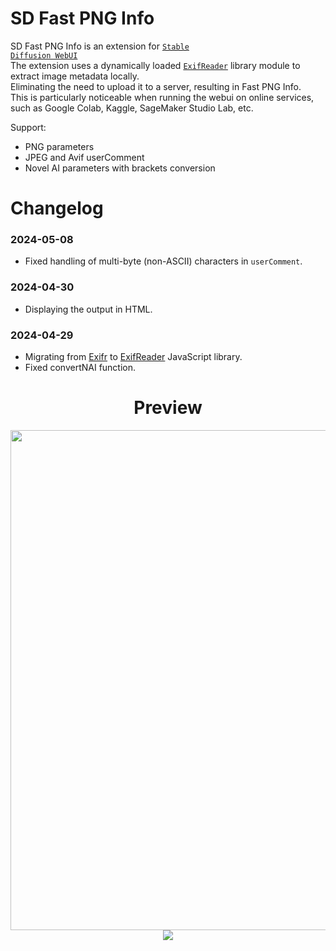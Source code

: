 # SD Fast PNG Info
SD Fast PNG Info is an extension for <code>[Stable Diffusion WebUI](https://github.com/AUTOMATIC1111/stable-diffusion-webui)</code><br>
The extension uses a dynamically loaded <code>[ExifReader](https://github.com/mattiasw/ExifReader)</code> library module to extract image metadata locally.<br>
Eliminating the need to upload it to a server, resulting in Fast PNG Info.<br>
This is particularly noticeable when running the webui on online services, such as Google Colab, Kaggle, SageMaker Studio Lab, etc.<br>

Support:
- PNG parameters
- JPEG and Avif userComment
- Novel AI parameters with brackets conversion

# Changelog
### 2024-05-08
- Fixed handling of multi-byte (non-ASCII) characters in <code>userComment</code>.

### 2024-04-30
- Displaying the output in HTML.

### 2024-04-29
- Migrating from [Exifr](https://github.com/MikeKovarik/exifr) to [ExifReader](https://github.com/mattiasw/ExifReader) JavaScript library.<br>
- Fixed convertNAI function.

<h1 align="center">Preview</h1>
<p align="center">
  <img src="https://github.com/gutris1/sd-fast-pnginfo/assets/132797949/55e70a0b-35e7-40d3-8397-398941f36fd9" width="800">
  <img src="https://github.com/gutris1/sd-fast-pnginfo/assets/132797949/02852cac-6517-42bb-ba4e-d54277bce894">
</p>
